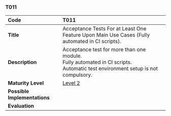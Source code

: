 ### T011

| **Code**           | **T011** |
| :--                | :--      |
| **Title**          | Acceptance Tests For at Least One Feature Upon Main Use Cases (Fully automated in CI scripts). |
| **Description**    | Acceptance test for more than one module. <br> Fully automated in CI scripts. <br> Automatic test environment setup is not compulsory. |
| **Maturity Level** | [Level 2](/levels#level-2) |
| **Possible Implementations** | |
| **Evaluation**     | |

